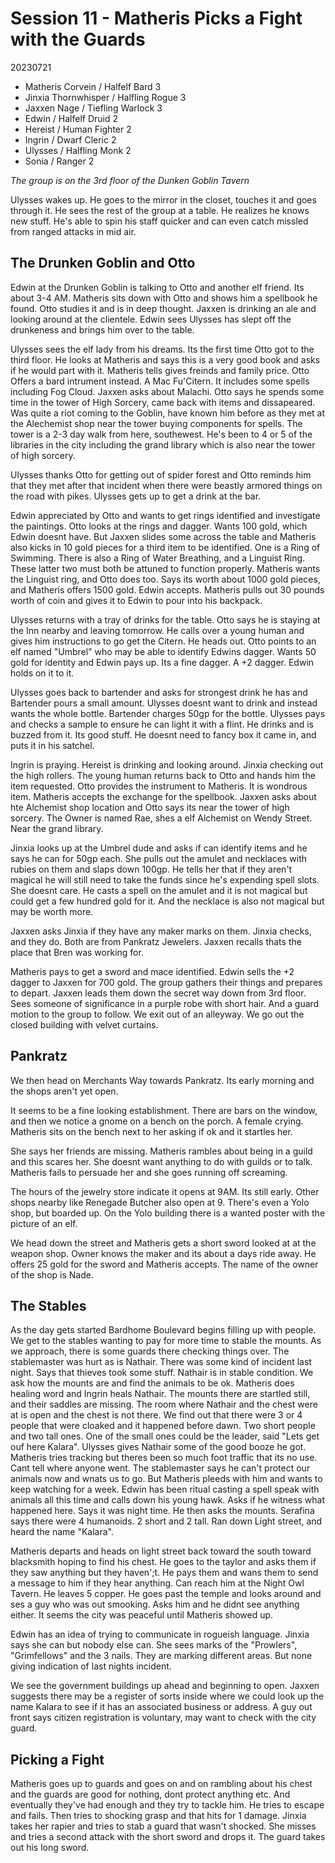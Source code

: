 # Session 11 - Matheris Picks a Fight with the Guards

20230721
- Matheris Corvein / Halfelf Bard 3
- Jinxia Thornwhisper / Halfling Rogue 3
- Jaxxen Nage / Tiefling Warlock 3
- Edwin / Halfelf Druid 2
- Hereist / Human Fighter 2
- Ingrin / Dwarf Cleric 2
- Ulysses / Halfling Monk 2
- Sonia / Ranger 2

_The group is on the 3rd floor of the Dunken Goblin Tavern_

Ulysses wakes up. He goes to the mirror in the closet, touches it and goes through it. He sees the rest of the group at a table. He realizes he knows new stuff. He's able to spin his staff quicker and can even catch missled from ranged attacks in mid air.

## The Drunken Goblin and Otto

Edwin at the Drunken Goblin is talking to Otto and another elf friend. Its about 3-4 AM. Matheris sits down with Otto and shows him a spellbook he found. Otto studies it and is in deep thought. Jaxxen is drinking an ale and looking around at the clientele. Edwin sees Ulysses has slept off the drunkeness and brings him over to the table. 

Ulysses sees the elf lady from his dreams. Its the first time Otto got to the third floor. He looks at Matheris and says this is a very good book and asks if he would part with it. Matheris tells gives freinds and family price. Otto Offers a bard intrument instead. A Mac Fu'Citern. It includes some spells including Fog Cloud.  Jaxxen asks about Malachi. Otto says he spends some time in the tower of High Sorcery, came back with items and dissapeared. Was quite a riot coming to the Goblin, have known him before as they met at the Alechemist shop near the tower buying components for spells. The tower is a 2-3 day walk from here, southewest. He's been to 4 or 5 of the libraries in the city including the grand library which is also near the tower of high sorcery.

Ulysses thanks Otto for getting out of spider forest and Otto reminds him that they met after that incident when there were beastly armored things on the road with pikes. Ulysses gets up to get a drink at the bar.

Edwin appreciated by Otto and wants to get rings identified and investigate the paintings. Otto looks at the rings and dagger. Wants 100 gold, which Edwin doesnt have. But Jaxxen slides some across the table and Matheris also kicks in 10 gold pieces for a third item to be identified. One is a Ring of Swimming. There is also a Ring of Water Breathing, and a Linguist Ring. These latter two must both be attuned to function properly. Matheris wants the Linguist ring, and Otto does too.  Says its worth about 1000 gold pieces, and Matheris offers 1500 gold. Edwin accepts.  Matheris pulls out 30 pounds worth of coin and gives it to Edwin to pour into his backpack.

Ulysses returns with a tray of drinks for the table. Otto says he is staying at the Inn nearby and leaving tomorrow. He calls over a young human and gives him instructions to go get the Citern. He heads out. Otto points to an elf named "Umbrel" who may be able to identify Edwins dagger. Wants 50 gold for identity and Edwin pays up. Its a fine dagger. A +2 dagger. Edwin holds on it to it.

Ulysses goes back to bartender and asks for strongest drink he has and Bartender pours a small amount. Ulysses doesnt want to drink and instead wants the whole bottle. Bartender charges 50gp for the bottle. Ulysses pays and checks a sample to ensure he can light it with a flint. He drinks and is buzzed from it. Its good stuff. He doesnt need to fancy box it came in, and puts it in his satchel.

Ingrin is praying. Hereist is drinking and looking around. Jinxia checking out the high rollers. The young human returns back to Otto and hands him the item requested. Otto provides the instrument to Matheris. It is wondrous item. Matheris accepts the exchange for the spellbook.  Jaxxen asks about hte Alchemist shop location and Otto says its near the tower of high sorcery.  The Owner is named Rae, shes a elf Alchemist on Wendy Street. Near the grand library.

Jinxia looks up at the Umbrel dude and asks if can identify items and he says he can for 50gp each. She pulls out the amulet and necklaces with rubies on them and slaps down 100gp.  He tells her that if they aren't magical he will still need to take the funds since he's expending spell slots. She doesnt care. He casts a spell on the amulet and it is not magical but could get a few hundred gold for it. And the necklace is also not magical but may be worth more.

Jaxxen asks Jinxia if they have any maker marks on them. Jinxia checks, and they do. Both are from Pankratz Jewelers. Jaxxen recalls thats the place that Bren was working for.

Matheris pays to get a sword and mace identified. Edwin sells the +2 dagger to Jaxxen for 700 gold.  The group gathers their things and prepares to depart. Jaxxen leads them down the secret way down from 3rd floor. Sees someone of significance in a purple robe with short hair. And a guard motion to the group to follow. We exit out of an alleyway. We go out the closed building with velvet curtains. 

## Pankratz

We then head on Merchants Way towards Pankratz. Its early morning and the shops aren't yet open.

It seems to be a fine looking establishment. There are bars on the window, and then we notice a gnome on a bench on the porch. A female crying. Matheris sits on the bench next to her asking if ok and it startles her.

She says her friends are missing. Matheris rambles about being in a guild and this scares her. She doesnt want anything to do with guilds or to talk. Matheris fails to persuade her and she goes running off screaming.

The hours of the jewelry store indicate it opens at 9AM. Its still early. Other shops nearby like Renegade Butcher also open at 9. There's even a Yolo shop, but boarded up. On the Yolo building there is a wanted poster with the picture of an elf.

We head down the street and Matheris gets a short sword looked at at the weapon shop. Owner knows the maker and its about a days ride away. He offers 25 gold for the sword and Matheris accepts.  The name of the owner of the shop is Nade.

## The Stables

As the day gets started Bardhome Boulevard begins filling up with people. We get to the stables wanting to pay for more time to stable the mounts. As we approach, there is some guards there checking things over. The stablemaster was hurt as is Nathair.  There was some kind of incident last night. Says that thieves took some stuff. Nathair is in stable condition.  We ask how the mounts are and find the animals to be ok. Matheris does healing word and Ingrin heals Nathair. The mounts there are startled still, and their saddles are missing.  The room where Nathair and the chest were at is open and the chest is not there. We find out that there were 3 or 4 people that were cloaked and it happened before dawn. Two short people and two tall ones. One of the small ones could be the leader, said "Lets get ouf here Kalara". Ulysses gives Nathair some of the good booze he got. Matheris tries tracking but theres been so much foot traffic that its no use. Cant tell where anyone went.  The stablemaster says he can't protect our animals now and wnats us to go. But Matheris pleeds with him and wants to keep watching for a week. Edwin has been ritual casting a spell speak with animals all this time and calls down his young hawk. Asks if he witness what happened here. Says it was night time. He then asks the mounts. Serafina says there were 4 humanoids. 2 short and 2 tall. Ran down Light street, and heard the name "Kalara".  

Matheris departs and heads on light street back toward the south toward blacksmith hoping to find his chest. He goes to the taylor and asks them if they saw anything but they haven';t. He pays them and wans them to send a message to him if they hear anything. Can reach him at the Night Owl Tavern. He leaves 5 copper. He goes past the temple and looks around and ses a guy who was out smooking. Asks him and he didnt see anything either.  It seems the city was peaceful until Matheris showed up.

Edwin has an idea of trying to communicate in rogueish language. Jinxia says she can but nobody else can. She sees marks of the "Prowlers", "Grimfellows" and the 3 nails. They are marking different areas. But none giving indication of last nights incident.

We see the government buildings up ahead and beginning to open. Jaxxen suggests there may be a register of sorts inside where we could look up the name Kalara to see if it has an associated business or address. A guy out front says citizen registration is voluntary, may want to check with the city guard.

## Picking a Fight

Matheris goes up to guards and goes on and on rambling about his chest and the guards are good for nothing, dont protect anything etc. And eventually they've had enough and they try to tackle him. He tries to escape and fails. Then tries to shocking grasp and that hits for 1 damage. Jinxia takes her rapier and tries to stab a guard that wasn't shocked. She misses and tries a second attack with the short sword and drops it.  The guard takes out his long sword.
